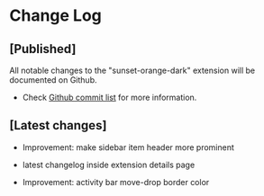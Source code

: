 # Change Log

## [Published]

All notable changes to the "sunset-orange-dark" extension will be documented on Github.

- Check [Github commit list](https://github.com/thekomer/Sunset-orange-VSCode-theme/commits/master) for more information.

## [Latest changes]

- Improvement: make sidebar item header more prominent

- latest changelog inside extension details page

- Improvement: activity bar move-drop border color
